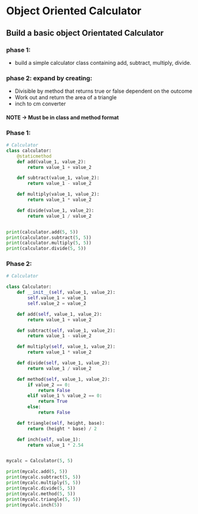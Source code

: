 # Object Oriented Calculator
## Build a basic object Orientated Calculator
### phase 1: 
- build a simple calculator class containing add, subtract, multiply, divide.
### phase 2: expand by creating:
- Divisible by method that returns true or false dependent on the outcome
- Work out and return the area of a triangle
- inch to cm converter
#### NOTE -> Must be in class and method format

### Phase 1:
```python
# Calculator
class calculator:
    @staticmethod
    def add(value_1, value_2):
        return value_1 + value_2

    def subtract(value_1, value_2):
        return value_1 - value_2

    def multiply(value_1, value_2):
        return value_1 * value_2

    def divide(value_1, value_2):
        return value_1 / value_2


print(calculator.add(5, 5))
print(calculator.subtract(5, 5))
print(calculator.multiply(5, 5))
print(calculator.divide(5, 5))

```
### Phase 2:
```python
# Calculator

class Calculator:
    def __init__(self, value_1, value_2):
        self.value_1 = value_1
        self.value_2 = value_2

    def add(self, value_1, value_2):
        return value_1 + value_2

    def subtract(self, value_1, value_2):
        return value_1 - value_2

    def multiply(self, value_1, value_2):
        return value_1 * value_2

    def divide(self, value_1, value_2):
        return value_1 / value_2

    def method(self, value_1, value_2):
        if value_2 == 0:
            return False
        elif value_1 % value_2 == 0:
            return True
        else:
            return False

    def triangle(self, height, base):
        return (height * base) / 2

    def inch(self, value_1):
        return value_1 * 2.54


mycalc = Calculator(5, 5)

print(mycalc.add(5, 5))
print(mycalc.subtract(5, 5))
print(mycalc.multiply(5, 5))
print(mycalc.divide(5, 5))
print(mycalc.method(5, 5))
print(mycalc.triangle(5, 5))
print(mycalc.inch(5))

```